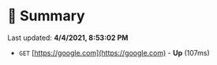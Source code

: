 # 📖 Summary
Last updated: **4/4/2021, 8:53:02 PM**

- `GET` [https://google.com](https://google.com) - **Up** (107ms)
